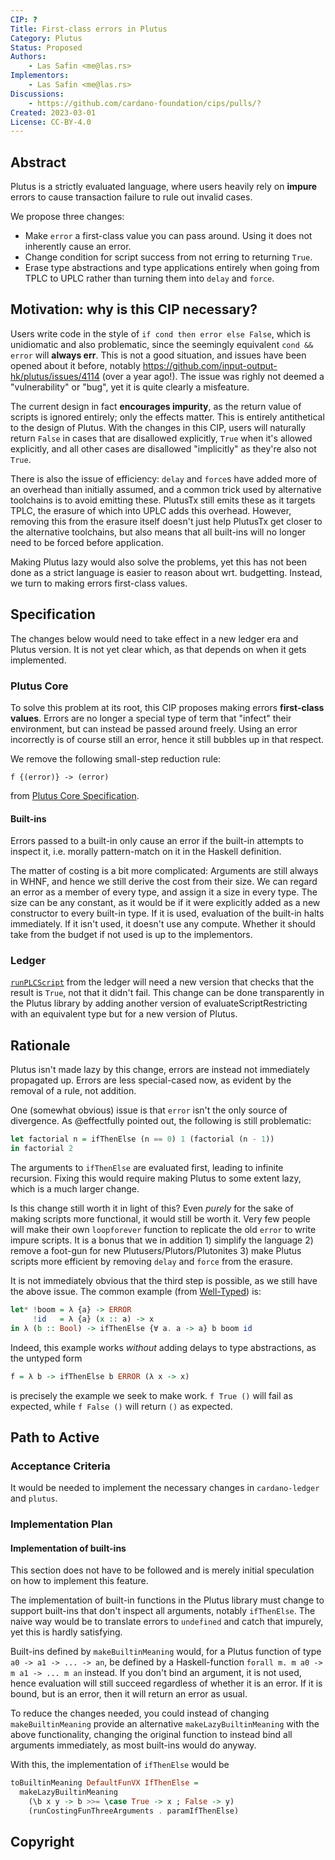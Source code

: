 ```yaml
---
CIP: ?
Title: First-class errors in Plutus
Category: Plutus
Status: Proposed
Authors:
    - Las Safin <me@las.rs>
Implementors:
    - Las Safin <me@las.rs>
Discussions:
    - https://github.com/cardano-foundation/cips/pulls/?
Created: 2023-03-01
License: CC-BY-4.0
---
```


## Abstract

Plutus is a strictly evaluated language, where users heavily rely on **impure** errors
to cause transaction failure to rule out invalid cases.

We propose three changes:
- Make `error` a first-class value you can pass around. Using it does not inherently
  cause an error.
- Change condition for script success from not erring to returning `True`.
- Erase type abstractions and type applications entirely when going from
  TPLC to UPLC rather than turning them into `delay` and `force`.

## Motivation: why is this CIP necessary?

Users write code in the style of `if cond then error else False`, which is unidiomatic and also problematic,
since the seemingly equivalent `cond && error` will **always err**.
This is not a good situation, and issues have been opened about it before,
notably https://github.com/input-output-hk/plutus/issues/4114 (over a year ago!).
The issue was righly not deemed a "vulnerability" or "bug", yet it is quite clearly a misfeature.

The current design in fact **encourages impurity**, as the return value of scripts is ignored entirely;
only the effects matter. This is entirely antithetical to the design of Plutus.
With the changes in this CIP, users will naturally return `False` in cases that are
disallowed explicitly, `True` when it's allowed explicitly, and all other cases are
disallowed "implicitly" as they're also not `True`.

There is also the issue of efficiency: `delay` and `force`s have added more of an
overhead than initially assumed, and a common trick used by alternative toolchains is to
avoid emitting these. PlutusTx still emits these as it targets TPLC, the erasure of which into UPLC
adds this overhead.
However, removing this from the erasure itself doesn't just help PlutusTx get closer to the alternative
toolchains, but also means that all built-ins will no longer need to be forced before application.

Making Plutus lazy would also solve the problems, yet this has not been done as a strict language
is easier to reason about wrt. budgetting. Instead, we turn to making errors first-class values.

## Specification

The changes below would need to take effect in a new ledger era and Plutus version.
It is not yet clear which, as that depends on when it gets implemented.

### Plutus Core

To solve this problem at its root, this CIP proposes making errors **first-class values**.
Errors are no longer a special type of term that "infect" their environment, but can instead
be passed around freely. Using an error incorrectly is of course still an error, hence it still
bubbles up in that respect.

We remove the following small-step reduction rule:
```
f {(error)} -> (error)
```
from [Plutus Core Specification](https://github.com/input-output-hk/plutus/blob/72d82f9d04cbef144727fad1f86ce43476e4cc63/doc/plutus-core-spec/untyped-reduction.tex#L133).

#### Built-ins

Errors passed to a built-in only cause an error if the built-in attempts
to inspect it, i.e. morally pattern-match on it in the Haskell definition.

The matter of costing is a bit more complicated:
Arguments are still always in WHNF, and hence we still derive the cost from their
size. We can regard an error as a member of every type, and assign it a size in every type.
The size can be any constant, as it would be if it were explicitly added as a new
constructor to every built-in type.
If it is used, evaluation of the built-in halts immediately.
If it isn't used, it doesn't use any compute.
Whether it should take from the budget if not used is up to the implementors.

### Ledger

[`runPLCScript`](https://github.com/input-output-hk/cardano-ledger/blob/f58187e1f2ebb7bbd9f5c3072cab5b1b6568c93f/eras/alonzo/formal-spec/utxo.tex#L213) from the ledger will need a new version that checks
that the result is `True`, not that it didn't fail. This change can be done
transparently in the Plutus library by adding another version of evaluateScriptRestricting
with an equivalent type but for a new version of Plutus.

## Rationale

Plutus isn't made lazy by this change, errors are instead not immediately propagated up.
Errors are less special-cased now, as evident by the removal of a rule, not addition.

One (somewhat obvious) issue is that `error` isn't the only source of divergence.
As @effectfully pointed out, the following is still problematic:
```haskell
let factorial n = ifThenElse (n == 0) 1 (factorial (n - 1))
in factorial 2
```
The arguments to `ifThenElse` are evaluated first, leading to infinite recursion.
Fixing this would require making Plutus to some extent lazy, which is a much larger change.

Is this change still worth it in light of this?
Even _purely_ for the sake of making scripts more functional, it would still be worth it.
Very few people will make their own `loopforever` function to replicate the old `error` to write impure scripts.
It is a bonus that we in addition 1) simplify the language 2) remove a foot-gun for new Plutusers/Plutors/Plutonites
3) make Plutus scripts more efficient by removing `delay` and `force` from the erasure.

It is not immediately obvious that the third step is possible, as we still have the above issue.
The common example (from [Well-Typed](https://well-typed.com/blog/2022/08/plutus-cores/)) is:
```haskell
let* !boom = λ {a} -> ERROR
     !id   = λ {a} (x :: a) -> x
in λ (b :: Bool) -> ifThenElse {∀ a. a -> a} b boom id
```
Indeed, this example works _without_ adding delays to type abstractions,
as the untyped form
```haskell
f = λ b -> ifThenElse b ERROR (λ x -> x)
```
is precisely the example we seek to make work.
`f True ()` will fail as expected,
while `f False ()` will return `()` as expected.

## Path to Active

### Acceptance Criteria

It would be needed to implement the necessary changes in `cardano-ledger` and `plutus`.

### Implementation Plan

#### Implementation of built-ins

This section does not have to be followed and is merely initial speculation
on how to implement this feature.

The implementation of built-in functions in the Plutus library must
change to support built-ins that don't inspect all arguments, notably `ifThenElse`.
The naive way would be to translate errors to `undefined` and catch that impurely, yet this is hardly satisfying.

Built-ins defined by `makeBuiltinMeaning` would, for a Plutus function of type `a0 -> a1 -> ... -> an`,
be defined by a Haskell-function `forall m. m a0 -> m a1 -> ... m an` instead.
If you don't bind an argument, it is not used, hence evaluation will still succeed
regardless of whether it is an error.
If it is bound, but is an error, then it will return an error as usual.

To reduce the changes needed, you could instead of changing `makeBuiltinMeaning` provide
an alternative `makeLazyBuiltinMeaning` with the above functionality, changing the original
function to instead bind all arguments immediately, as most built-ins would do anyway.

With this, the implementation of `ifThenElse` would be
```haskell
toBuiltinMeaning DefaultFunVX IfThenElse =
  makeLazyBuiltinMeaning
    (\b x y -> b >>= \case True -> x ; False -> y)
    (runCostingFunThreeArguments . paramIfThenElse)
```

## Copyright

[CC-BY-4.0]: https://creativecommons.org/licenses/by/4.0/legalcode
[Apache-2.0]: http://www.apache.org/licenses/LICENSE-2.0
